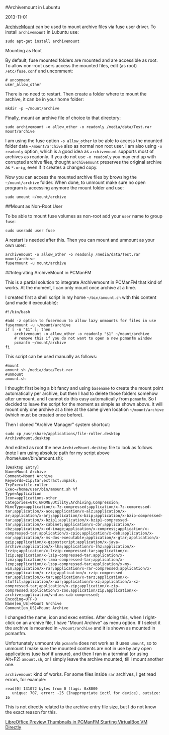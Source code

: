 #Archivemount in Lubuntu

2013-11-01

<!--- tags: linux -->

[ArchiveMount](http://manpages.ubuntu.com/manpages/raring/man1/archivemount.1.html) can be used to mount archive files via fuse user driver. To install `archivemount` in Lubuntu use:
```
sudo apt-get install archivemount
```
Mounting as Root

By default, fuse mounted folders are mounted and are accessible as root. To allow non-root users access the mounted files, edit (as root) `/etc/fuse.conf` and uncomment:
```
# uncomment
user_allow_other
```

There is no need to restart. Then create a folder where to mount the archive, it can be in your home folder:
```
mkdir -p ~/mount/archive
```

Finally, mount an archive file of choice to that directory:
```
sudo archivemount -o allow_other -o readonly /media/data/Test.rar mount/archive
```

I am using the fuse option `-o allow_other` to be able to access the mounted folder data `~/mount/archive` also as normal non root user. I am also using `-o readonly` option, which is a good idea as `archivemount` supports most of archives as readonly. If you do not use `-o readonly` you may end up with corrupted archive files, thought `archivemount` preserves the original archive as `*.orig`, even if it creates a changed copy.

Now you can access the mounted archive files by browsing the `~/mount/archive` folder. When done, to unmount make sure no open program is accessing anymore the mount folder and use:
```
sudo umount ~/mount/archive
```

##Mount as Non-Root User

To be able to mount fuse volumes as non-root add your `user` name to group `fuse`:
```
sudo useradd user fuse
```
A restart is needed after this. Then you can mount and umnount as your own user:
```
archivemount -o allow_other -o readonly /media/data/Test.rar mount/archive
fusermount -u mount/archive
```

##Integrating ArchiveMount in PCManFM

This is a partial solution to integrate Archivemount in PCManFM that kind of works. At the moment, I can only mount once archive at a time.

I created first a shell script in my home `~/bin/amount.sh` with this content (and made it executable):

```
#!/bin/bash

#add -z option to fusermoun to allow lazy unmounts for files in use
fusermount -u ~/mount/archive
if [ -n "$1" ]; then
	archivemount -o allow_other -o readonly "$1" ~/mount/archive
	# remove this if you do not want to open a new pcmanfm window
	pcmanfm ~/mount/archive
fi
```

This script can be used manually as follows:

```
#mount
amount.sh /media/data/Test.rar
#unmount
amount.sh
```

I thought first being a bit fancy and using `basename` to create the mount point automatically per archive, but then I had to delete those folders somehow after unmount, and I cannot do this easy automatically from `pcmanfm`. So I decided to leave the script for the moment as simple as shown above. It will mount only one archive at a time at the same given location `~/mount/archive` (which must be created once before).

Then I cloned "Archive Manager" system shortcut:
```
sudo cp /usr/share/applications/file-roller.desktop  ArchiveMount.desktop
```

And edited as root the new `ArchiveMount.desktop` file to look as follows (note I am using absolute path for my script above /home/user/bin/amount.sh):

```
[Desktop Entry]
Name=Mount Archive
Comment=Mount Archive
Keywords=zip;tar;extract;unpack;
TryExec=file-roller
Exec=/home/user/bin/amount.sh %f
Type=Application
Icon=applications-other
Categories=GTK;GNOME;Utility;Archiving;Compression;
MimeType=application/x-7z-compressed;application/x-7z-compressed-tar;application/x-ace;application/x-alz;application/x-ar;application/x-arj;application/x-bzip;application/x-bzip-compressed-tar;application/x-bzip1;application/x-bzip1-compressed-tar;application/x-cabinet;application/x-cbr;application/x-cbz;application/x-cd-image;application/x-compress;application/x-compressed-tar;application/x-cpio;application/x-deb;application/x-ear;application/x-ms-dos-executable;application/x-gtar;application/x-gzip;application/x-gzpostscript;application/x-java-archive;application/x-lha;application/x-lhz;application/x-lrzip;application/x-lrzip-compressed-tar;application/x-lzip;application/x-lzip-compressed-tar;application/x-lzma;application/x-lzma-compressed-tar;application/x-lzop;application/x-lzop-compressed-tar;application/x-ms-wim;application/x-rar;application/x-rar-compressed;application/x-rpm;application/x-rzip;application/x-rzip-compressed-tar;application/x-tar;application/x-tarz;application/x-stuffit;application/x-war;application/x-xz;application/x-xz-compressed-tar;application/x-zip;application/x-zip-compressed;application/x-zoo;application/zip;application/x-archive;application/vnd.ms-cab-compressed;
Encoding=UTF-8
Name[en_US]=Mount Archive
Comment[en_US]=Mount Archive
```
I changed the name, icon and exec entries. After doing this, when I right-click on an archive file, I have "Mount Archive" as menu option. If I select it the archive is mounted in `~/mount/archive` and it is shown as mounted in pcmanfm.

Unfortunately unmount via `pcmanfm` does not work as it uses `umount`, so to unmount I make sure the mounted contents are not in use by any open applications (use lsof if unsure), and then I ran in a terminal (or using Alt+F2) `amount.sh`, or I simply leave the archive mounted, till I mount another one.

`archivemount` kind of works. For some files inside `rar` archives, I get read errors, for example:
```
read[0] 131072 bytes from 0 flags: 0x8000
   unique: 707, error: -25 (Inappropriate ioctl for device), outsize: 16
```

This is not directly related to the archive entry file size, but I do not know the exact reason for this.

<ins class='nfooter'><a id='fprev' href='#blog/2013/2013-11-02-LibreOffice-Preview-Thumbnails-in-PCManFM.md'>LibreOffice Preview Thumbnails in PCManFM</a> <a id='fnext' href='#blog/2013/2013-10-28-Starting-VirtualBox-VM-Directly.md'>Starting VirtualBox VM Directly</a></ins>

